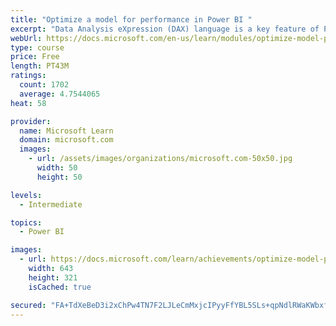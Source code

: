 ```yaml
---
title: "Optimize a model for performance in Power BI "
excerpt: "Data Analysis eXpression (DAX) language is a key feature of Power BI. It is used to create calculated columns, calculated tables, and measures. In this module, you will learn how to use DAX to solve typical analytics problems. You will learn about one of the most popular DAX functions, CALCULATE, and how it can override the default behavior of Power BI."
webUrl: https://docs.microsoft.com/en-us/learn/modules/optimize-model-power-bi/
type: course
price: Free
length: PT43M
ratings:
  count: 1702
  average: 4.7544065
heat: 58

provider:
  name: Microsoft Learn
  domain: microsoft.com
  images:
    - url: /assets/images/organizations/microsoft.com-50x50.jpg
      width: 50
      height: 50

levels:
  - Intermediate

topics:
  - Power BI

images:
  - url: https://docs.microsoft.com/learn/achievements/optimize-model-power-bi-social.png
    width: 643
    height: 321
    isCached: true

secured: "FA+TdXeBeD3i2xChPw4TN7F2LJLeCmMxjcIPyyFfYBL5SLs+qpNdlRWaKWbxfB9UEMCM3ZzZwMU0dTAvb/DyxdfxzLghoaiGg58mLLNrcpJCd2B/+IWAGWBbk7/KeTe/hnzhDev62NbjTxsLDpoy1uNmTU+xPqsloWEVT60DKKa7HVFaoaMhGxnv1WrTAaweIilfOoLn8o5Ct6/sIVxiMC68O/hpKUC/c+e6aR+wwYC3QFT/vK4IzwdPCYRzRrMzkOfv1oL8porUFwYIMuO/tblw6OwHytbpgpBAYqpBIOjp5miC8v3u3eQ7IJ1fzZw2ATzSh67kGqxNruyIBVQu1n9t2HL/ye7Tyx95VsexUuhhcivyS7nZ6T/IkW52f/NLwHY2kkWXChOPw96xky7N/xBBhEygsAWI1O+eGdjlwrE=;mOCNuRT2+XFp+7AUCJ0pdw=="
---
```


